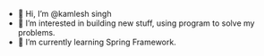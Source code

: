 - 👋 Hi, I’m @kamlesh singh
- 👀 I’m interested in building new stuff, using program to solve my problems.
- 🌱 I’m currently learning Spring Framework.


<!---
kamlesh78/kamlesh78 is a ✨ special ✨ repository because its `README.md` (this file) appears on your GitHub profile.
You can click the Preview link to take a look at your changes.
--->
